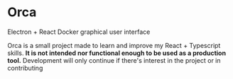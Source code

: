 # Orca
Electron + React Docker graphical user interface

Orca is a small project made to learn and improve my React + Typescript skills. 
**It is not intended nor functional enough to be used as a production tool.** 
Development will only continue if there's interest in the project or  in contributing
